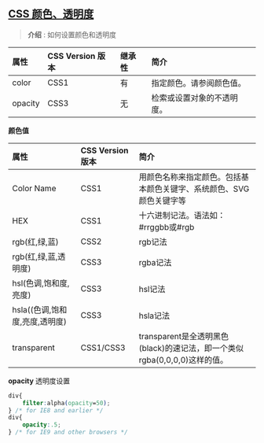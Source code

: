 ## [CSS 颜色、透明度](#)
> **介绍** : 如何设置颜色和透明度

| 属性       |CSS Version 版本|继承性|简介|
|:---------|:---|:---|:---|
| color	|CSS1|	有	|指定颜色。请参阅颜色值。|
| opacity	|CSS3	|无|	检索或设置对象的不透明度。|

**颜色值**

| 属性                    |CSS Version 版本| 简介       |
|:----------------------|:---|:-------------------------------------|
| Color Name	           |CSS1| 	用颜色名称来指定颜色。包括基本颜色关键字、系统颜色、SVG颜色关键字等 |
| HEX	                  |CSS1| 	十六进制记法。语法如：#rrggbb或#rgb             |
| rgb(红,绿,蓝)	           |CSS2| 	rgb记法                               |
| rgb(红,绿,蓝,透明度)	       |CSS3| 	rgba记法                              |
| hsl(色调,饱和度,亮度)	       |CSS3| 	hsl记法                               |
| hsla((色调,饱和度,亮度,透明度)	 |CSS3| 	hsla记法                              |
| transparent           |	CSS1/CSS3| 	transparent是全透明黑色(black)的速记法，即一个类似rgba(0,0,0,0)这样的值。                                 |


**opacity** 透明度设置
```css
div{
    filter:alpha(opacity=50);
} /* for IE8 and earlier */
div{
    opacity:.5;
} /* for IE9 and other browsers */
```